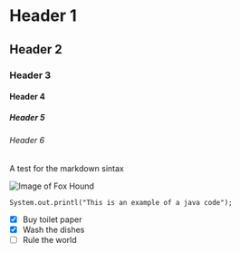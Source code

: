 # Header 1
## Header 2
### Header 3
#### Header 4
##### Header 5
###### Header 6

A test for the markdown sintax

![Image of Fox Hound](https://ih1.redbubble.net/image.339357913.4280/flat,128x128,075,t.u2.jpg)

```
System.out.printl("This is an example of a java code");
```
- [x] Buy toilet paper
- [x] Wash the dishes
- [ ] Rule the world
